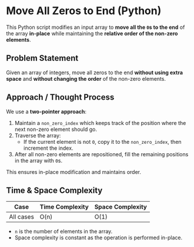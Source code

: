 #  Move All Zeros to End (Python)

This Python script modifies an input array to **move all the `0`s to the end** of the array **in-place** while maintaining the **relative order of the non-zero elements**.

## Problem Statement

Given an array of integers, move all zeros to the end **without using extra space** and **without changing the order** of the non-zero elements.

## Approach / Thought Process

We use a **two-pointer approach**:

1. Maintain a `non_zero_index` which keeps track of the position where the next non-zero element should go.
2. Traverse the array:
   - If the current element is not `0`, copy it to the `non_zero_index`, then increment the index.
3. After all non-zero elements are repositioned, fill the remaining positions in the array with `0`s.

This ensures in-place modification and maintains order.


## Time & Space Complexity

| Case         | Time Complexity | Space Complexity |
|--------------|------------------|------------------|
| All cases    | O(n)             | O(1)             |

- `n` is the number of elements in the array.
- Space complexity is constant as the operation is performed in-place.


